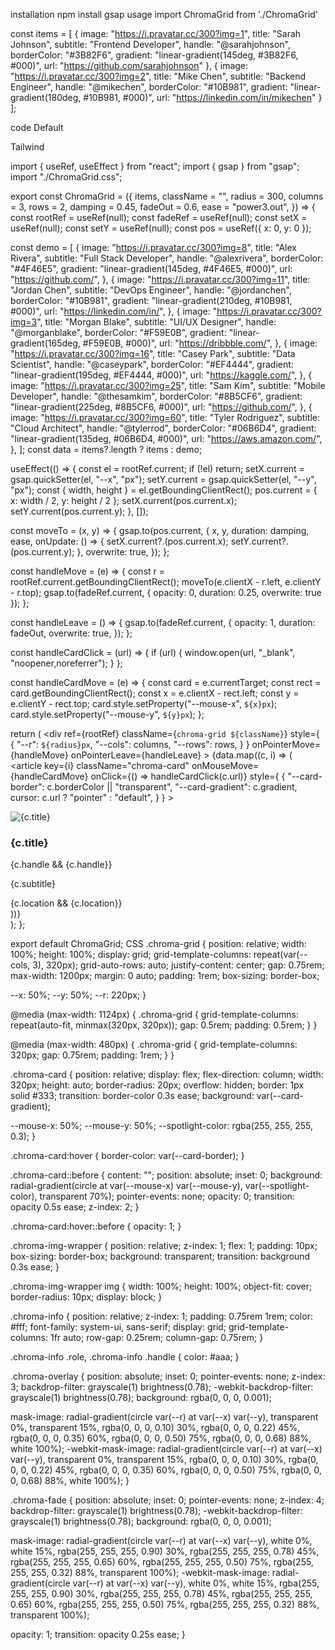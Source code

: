 installation
npm install gsap
usage
import ChromaGrid from './ChromaGrid'

const items = [
  {
    image: "https://i.pravatar.cc/300?img=1",
    title: "Sarah Johnson",
    subtitle: "Frontend Developer",
    handle: "@sarahjohnson",
    borderColor: "#3B82F6",
    gradient: "linear-gradient(145deg, #3B82F6, #000)",
    url: "https://github.com/sarahjohnson"
  },
  {
    image: "https://i.pravatar.cc/300?img=2",
    title: "Mike Chen",
    subtitle: "Backend Engineer",
    handle: "@mikechen",
    borderColor: "#10B981",
    gradient: "linear-gradient(180deg, #10B981, #000)",
    url: "https://linkedin.com/in/mikechen"
  }
];

<div style={{ height: '600px', position: 'relative' }}>
  <ChromaGrid 
    items={items}
    radius={300}
    damping={0.45}
    fadeOut={0.6}
    ease="power3.out"
  />
</div>
code
Default

Tailwind

import { useRef, useEffect } from "react";
import { gsap } from "gsap";
import "./ChromaGrid.css";

export const ChromaGrid = ({
  items,
  className = "",
  radius = 300,
  columns = 3,
  rows = 2,
  damping = 0.45,
  fadeOut = 0.6,
  ease = "power3.out",
}) => {
  const rootRef = useRef(null);
  const fadeRef = useRef(null);
  const setX = useRef(null);
  const setY = useRef(null);
  const pos = useRef({ x: 0, y: 0 });

  const demo = [
    {
      image: "https://i.pravatar.cc/300?img=8",
      title: "Alex Rivera",
      subtitle: "Full Stack Developer",
      handle: "@alexrivera",
      borderColor: "#4F46E5",
      gradient: "linear-gradient(145deg, #4F46E5, #000)",
      url: "https://github.com/",
    },
    {
      image: "https://i.pravatar.cc/300?img=11",
      title: "Jordan Chen",
      subtitle: "DevOps Engineer",
      handle: "@jordanchen",
      borderColor: "#10B981",
      gradient: "linear-gradient(210deg, #10B981, #000)",
      url: "https://linkedin.com/in/",
    },
    {
      image: "https://i.pravatar.cc/300?img=3",
      title: "Morgan Blake",
      subtitle: "UI/UX Designer",
      handle: "@morganblake",
      borderColor: "#F59E0B",
      gradient: "linear-gradient(165deg, #F59E0B, #000)",
      url: "https://dribbble.com/",
    },
    {
      image: "https://i.pravatar.cc/300?img=16",
      title: "Casey Park",
      subtitle: "Data Scientist",
      handle: "@caseypark",
      borderColor: "#EF4444",
      gradient: "linear-gradient(195deg, #EF4444, #000)",
      url: "https://kaggle.com/",
    },
    {
      image: "https://i.pravatar.cc/300?img=25",
      title: "Sam Kim",
      subtitle: "Mobile Developer",
      handle: "@thesamkim",
      borderColor: "#8B5CF6",
      gradient: "linear-gradient(225deg, #8B5CF6, #000)",
      url: "https://github.com/",
    },
    {
      image: "https://i.pravatar.cc/300?img=60",
      title: "Tyler Rodriguez",
      subtitle: "Cloud Architect",
      handle: "@tylerrod",
      borderColor: "#06B6D4",
      gradient: "linear-gradient(135deg, #06B6D4, #000)",
      url: "https://aws.amazon.com/",
    },
  ];
  const data = items?.length ? items : demo;

  useEffect(() => {
    const el = rootRef.current;
    if (!el) return;
    setX.current = gsap.quickSetter(el, "--x", "px");
    setY.current = gsap.quickSetter(el, "--y", "px");
    const { width, height } = el.getBoundingClientRect();
    pos.current = { x: width / 2, y: height / 2 };
    setX.current(pos.current.x);
    setY.current(pos.current.y);
  }, []);

  const moveTo = (x, y) => {
    gsap.to(pos.current, {
      x,
      y,
      duration: damping,
      ease,
      onUpdate: () => {
        setX.current?.(pos.current.x);
        setY.current?.(pos.current.y);
      },
      overwrite: true,
    });
  };

  const handleMove = (e) => {
    const r = rootRef.current.getBoundingClientRect();
    moveTo(e.clientX - r.left, e.clientY - r.top);
    gsap.to(fadeRef.current, { opacity: 0, duration: 0.25, overwrite: true });
  };

  const handleLeave = () => {
    gsap.to(fadeRef.current, {
      opacity: 1,
      duration: fadeOut,
      overwrite: true,
    });
  };

  const handleCardClick = (url) => {
    if (url) {
      window.open(url, "_blank", "noopener,noreferrer");
    }
  };

  const handleCardMove = (e) => {
    const card = e.currentTarget;
    const rect = card.getBoundingClientRect();
    const x = e.clientX - rect.left;
    const y = e.clientY - rect.top;
    card.style.setProperty("--mouse-x", `${x}px`);
    card.style.setProperty("--mouse-y", `${y}px`);
  };

  return (
    <div
      ref={rootRef}
      className={`chroma-grid ${className}`}
      style={
        {
          "--r": `${radius}px`,
          "--cols": columns,
          "--rows": rows,
        }
      }
      onPointerMove={handleMove}
      onPointerLeave={handleLeave}
    >
      {data.map((c, i) => (
        <article
          key={i}
          className="chroma-card"
          onMouseMove={handleCardMove}
          onClick={() => handleCardClick(c.url)}
          style={
            {
              "--card-border": c.borderColor || "transparent",
              "--card-gradient": c.gradient,
              cursor: c.url ? "pointer" : "default",
            }
          }
        >
          <div className="chroma-img-wrapper">
            <img src={c.image} alt={c.title} loading="lazy" />
          </div>
          <footer className="chroma-info">
            <h3 className="name">{c.title}</h3>
            {c.handle && <span className="handle">{c.handle}</span>}
            <p className="role">{c.subtitle}</p>
            {c.location && <span className="location">{c.location}</span>}
          </footer>
        </article>
      ))}
      <div className="chroma-overlay" />
      <div ref={fadeRef} className="chroma-fade" />
    </div>
  );
};

export default ChromaGrid;
CSS
.chroma-grid {
  position: relative;
  width: 100%;
  height: 100%;
  display: grid;
  grid-template-columns: repeat(var(--cols, 3), 320px);
  grid-auto-rows: auto;
  justify-content: center;
  gap: 0.75rem;
  max-width: 1200px;
  margin: 0 auto;
  padding: 1rem;
  box-sizing: border-box;

  --x: 50%;
  --y: 50%;
  --r: 220px;
}

@media (max-width: 1124px) {
  .chroma-grid {
    grid-template-columns: repeat(auto-fit, minmax(320px, 320px));
    gap: 0.5rem;
    padding: 0.5rem;
  }
}

@media (max-width: 480px) {
  .chroma-grid {
    grid-template-columns: 320px;
    gap: 0.75rem;
    padding: 1rem;
  }
}

.chroma-card {
  position: relative;
  display: flex;
  flex-direction: column;
  width: 320px;
  height: auto;
  border-radius: 20px;
  overflow: hidden;
  border: 1px solid #333;
  transition: border-color 0.3s ease;
  background: var(--card-gradient);

  --mouse-x: 50%;
  --mouse-y: 50%;
  --spotlight-color: rgba(255, 255, 255, 0.3);
}

.chroma-card:hover {
  border-color: var(--card-border);
}

.chroma-card::before {
  content: "";
  position: absolute;
  inset: 0;
  background: radial-gradient(circle at var(--mouse-x) var(--mouse-y),
      var(--spotlight-color),
      transparent 70%);
  pointer-events: none;
  opacity: 0;
  transition: opacity 0.5s ease;
  z-index: 2;
}

.chroma-card:hover::before {
  opacity: 1;
}

.chroma-img-wrapper {
  position: relative;
  z-index: 1;
  flex: 1;
  padding: 10px;
  box-sizing: border-box;
  background: transparent;
  transition: background 0.3s ease;
}

.chroma-img-wrapper img {
  width: 100%;
  height: 100%;
  object-fit: cover;
  border-radius: 10px;
  display: block;
}

.chroma-info {
  position: relative;
  z-index: 1;
  padding: 0.75rem 1rem;
  color: #fff;
  font-family: system-ui, sans-serif;
  display: grid;
  grid-template-columns: 1fr auto;
  row-gap: 0.25rem;
  column-gap: 0.75rem;
}

.chroma-info .role,
.chroma-info .handle {
  color: #aaa;
}

.chroma-overlay {
  position: absolute;
  inset: 0;
  pointer-events: none;
  z-index: 3;
  backdrop-filter: grayscale(1) brightness(0.78);
  -webkit-backdrop-filter: grayscale(1) brightness(0.78);
  background: rgba(0, 0, 0, 0.001);

  mask-image: radial-gradient(circle var(--r) at var(--x) var(--y),
      transparent 0%,
      transparent 15%,
      rgba(0, 0, 0, 0.10) 30%,
      rgba(0, 0, 0, 0.22) 45%,
      rgba(0, 0, 0, 0.35) 60%,
      rgba(0, 0, 0, 0.50) 75%,
      rgba(0, 0, 0, 0.68) 88%,
      white 100%);
  -webkit-mask-image: radial-gradient(circle var(--r) at var(--x) var(--y),
      transparent 0%,
      transparent 15%,
      rgba(0, 0, 0, 0.10) 30%,
      rgba(0, 0, 0, 0.22) 45%,
      rgba(0, 0, 0, 0.35) 60%,
      rgba(0, 0, 0, 0.50) 75%,
      rgba(0, 0, 0, 0.68) 88%,
      white 100%);
}

.chroma-fade {
  position: absolute;
  inset: 0;
  pointer-events: none;
  z-index: 4;
  backdrop-filter: grayscale(1) brightness(0.78);
  -webkit-backdrop-filter: grayscale(1) brightness(0.78);
  background: rgba(0, 0, 0, 0.001);

  mask-image: radial-gradient(circle var(--r) at var(--x) var(--y),
      white 0%,
      white 15%,
      rgba(255, 255, 255, 0.90) 30%,
      rgba(255, 255, 255, 0.78) 45%,
      rgba(255, 255, 255, 0.65) 60%,
      rgba(255, 255, 255, 0.50) 75%,
      rgba(255, 255, 255, 0.32) 88%,
      transparent 100%);
  -webkit-mask-image: radial-gradient(circle var(--r) at var(--x) var(--y),
      white 0%,
      white 15%,
      rgba(255, 255, 255, 0.90) 30%,
      rgba(255, 255, 255, 0.78) 45%,
      rgba(255, 255, 255, 0.65) 60%,
      rgba(255, 255, 255, 0.50) 75%,
      rgba(255, 255, 255, 0.32) 88%,
      transparent 100%);

  opacity: 1;
  transition: opacity 0.25s ease;
}